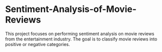 # Sentiment-Analysis-of-Movie-Reviews
This project focuses on performing sentiment analysis on movie reviews from the entertainment industry. The goal is to classify movie reviews into positive or negative categories.

